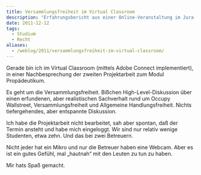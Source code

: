 ```yaml
---
title: Versammlungsfreiheit im Virtual Classroom
description: "Erfahrungsbericht aus einer Online-Veranstaltung im Jura-Fernstudium."
date: 2011-12-12
tags:
  - Studium
  - Recht
aliases:
  - /weblog/2011/versammlungsfreiheit-im-virtual-classroom/
---
```



Gerade bin ich im Virtual Classroom (mittels Adobe Connect implementiert), in einer Nachbesprechung der zweiten Projektarbeit zum Modul Propädeutikum.

Es geht um die Versammlungsfreiheit. Bißchen High-Level-Diskussion über einen erfundenen, aber realistischen Sachverhalt rund um Occupy Wallstreet, Versammlungsfreiheit und Allgemeine Handlungsfreiheit. Nichts tiefergehendes, aber entspannte Diskussion.

Ich habe die Projektarbeit nicht bearbeitet, sah aber spontan, daß der Termin ansteht und habe mich eingeloggt. Wir sind nur relativ wenige Studenten, etwa zehn. Und das bei zwei Betreuern.

Nicht jeder hat ein Mikro und nur die Betreuer haben eine Webcam. Aber es ist ein gutes Gefühl, mal „hautnah“ mit den Leuten zu tun zu haben.

Mir hats Spaß gemacht.
